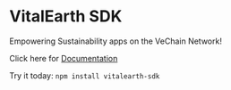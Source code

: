 # VitalEarth SDK
Empowering Sustainability apps on the VeChain Network!

Click here for [Documentation](https://vitalearth.gitbook.io/vitalearth-sdk/)

Try it today: `npm install vitalearth-sdk`
